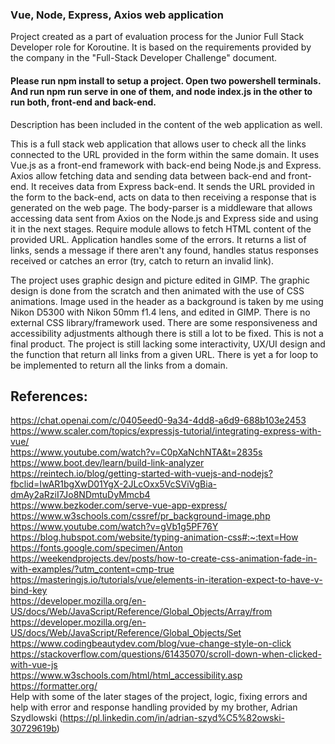 ### Vue, Node, Express, Axios web application

Project created as a part of evaluation process for the Junior Full Stack Developer role for Koroutine. It is based on the requirements provided by the company in the "Full-Stack Developer Challenge" document.

#### Please run npm install to setup a project. Open two powershell terminals. And run npm run serve in one of them, and node index.js in the other to run both, front-end and back-end.

Description has been included in the content of the web application as well.

This is a full stack web application that allows user to check all the links connected to the URL provided in the form within the same domain.
It uses Vue.js as a front-end framework with back-end being Node.js and Express. Axios allow fetching data and sending data between back-end and front-end. It receives data from Express back-end. It sends the URL provided in the form to the back-end, acts on data to then receiving a response that is generated on the web page. The body-parser is a middleware that allows accessing data sent from Axios on the Node.js and Express side and using it in the next stages. Require module allows to fetch HTML content of the provided URL.
Application handles some of the errors. It returns a list of links, sends a message if there aren't any found, handles status responses received or catches an error (try, catch to return an invalid link).

The project uses graphic design and picture edited in GIMP. The graphic design is done from the scratch and then animated with the use of CSS animations. Image used in the header as a background is taken by me using Nikon D5300 with Nikon 50mm f1.4 lens, and edited in GIMP. There is no external CSS library/framework used. There are some responsiveness and accessibility adjustments although there is still a lot to be fixed. This is not a final product. The project is still lacking some interactivity, UX/UI design  and the function that return all links from a given URL. There is yet a for loop to be implemented to return all the links from a domain.


## References: 
https://chat.openai.com/c/0405eed0-9a34-4dd8-a6d9-688b103e2453 <br>
https://www.scaler.com/topics/expressjs-tutorial/integrating-express-with-vue/ <br>
https://www.youtube.com/watch?v=C0pXaNchNTA&t=2835s <br>
https://www.boot.dev/learn/build-link-analyzer <br>
https://reintech.io/blog/getting-started-with-vuejs-and-nodejs?fbclid=IwAR1bgXwD01YgX-2JLcOxx5VcSViVgBia-dmAy2aRziI7Jo8NDmtuDyMmcb4 <br>
https://www.bezkoder.com/serve-vue-app-express/ <br>
https://www.w3schools.com/cssref/pr_background-image.php <br>
https://www.youtube.com/watch?v=gVb1g5PF76Y <br>
https://blog.hubspot.com/website/typing-animation-css#:~:text=How <br>
https://fonts.google.com/specimen/Anton <br>
https://weekendprojects.dev/posts/how-to-create-css-animation-fade-in-with-examples/?utm_content=cmp-true <br>
https://masteringjs.io/tutorials/vue/elements-in-iteration-expect-to-have-v-bind-key <br>
https://developer.mozilla.org/en-US/docs/Web/JavaScript/Reference/Global_Objects/Array/from <br>
https://developer.mozilla.org/en-US/docs/Web/JavaScript/Reference/Global_Objects/Set <br>
https://www.codingbeautydev.com/blog/vue-change-style-on-click <br>
https://stackoverflow.com/questions/61435070/scroll-down-when-clicked-with-vue-js <br>
https://www.w3schools.com/html/html_accessibility.asp <br>
https://formatter.org/ <br>
Help with some of the later stages of the project, logic, fixing errors and help with error and response handling provided by my brother, Adrian Szydlowski (https://pl.linkedin.com/in/adrian-szyd%C5%82owski-30729619b) 

